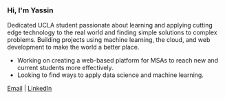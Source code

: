 ### Hi, I'm Yassin

<!--
**yassinkortam/yassinkortam** is a ✨ _special_ ✨ repository because its `README.md` (this file) appears on your GitHub profile.

Here are some ideas to get you started:

- 🔭 I’m currently working on ...
- 🌱 I’m currently learning ...
- 👯 I’m looking to collaborate on ...
- 🤔 I’m looking for help with ...
- 💬 Ask me about ...
- 📫 How to reach me: ...
- 😄 Pronouns: ...
- ⚡ Fun fact: ...
-->

Dedicated UCLA student passionate about learning and applying cutting edge technology to the real world and finding simple solutions to complex problems. Building projects using machine learning, the cloud, and web development to make the world a better place. 

<ul style="list-style-type:disc;">
  <li>Working on creating a web-based platform for MSAs to reach new and current students more effectively.</li>
  <li>Looking to find ways to apply data science and machine learning.</li>
</ul>  

<a href="mailto:yassin.kortam@gmail.com">Email</a> | <a href="https://www.linkedin.com/in/yassink/">LinkedIn</a>
